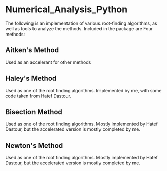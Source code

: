 # Numerical_Analysis_Python
The following is an implementation of various root-finding algorithms, as well as tools to analyze the methods. Included in the package are Four methods:
## Aitken's Method
Used as an accelerant for other methods
## Haley's Method
Used as one of the root finding algorithms. Implemented by me, with some code taken from Hatef Dastour.
## Bisection Method
Used as one of the root finding algorithms. Mostly implemented by Hatef Dastour, but the accelerated version is mostly completed by me.
## Newton's Method
Used as one of the root finding algorithms. Mostly implemented by Hatef Dastour, but the accelerated version is mostly completed by me.
